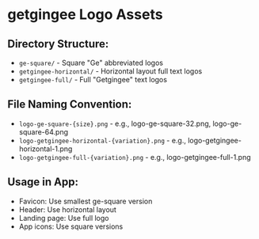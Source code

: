 # getgingee Logo Assets

## Directory Structure:
- `ge-square/` - Square "Ge" abbreviated logos
- `getgingee-horizontal/` - Horizontal layout full text logos  
- `getgingee-full/` - Full "Getgingee" text logos

## File Naming Convention:
- `logo-ge-square-{size}.png` - e.g., logo-ge-square-32.png, logo-ge-square-64.png
- `logo-getgingee-horizontal-{variation}.png` - e.g., logo-getgingee-horizontal-1.png
- `logo-getgingee-full-{variation}.png` - e.g., logo-getgingee-full-1.png

## Usage in App:
- Favicon: Use smallest ge-square version
- Header: Use horizontal layout
- Landing page: Use full logo
- App icons: Use square versions